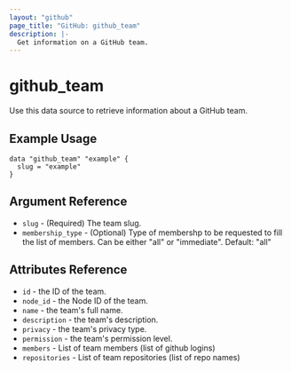 ```yaml
---
layout: "github"
page_title: "GitHub: github_team"
description: |-
  Get information on a GitHub team.
---
```


# github\_team

Use this data source to retrieve information about a GitHub team.

## Example Usage

```hcl
data "github_team" "example" {
  slug = "example"
}
```

## Argument Reference

 * `slug` - (Required) The team slug.
 * `membership_type` - (Optional) Type of membershp to be requested to fill the list of members. Can be either "all" or "immediate". Default: "all"

## Attributes Reference

 * `id` - the ID of the team.
 * `node_id` - the Node ID of the team.
 * `name` - the team's full name.
 * `description` - the team's description.
 * `privacy` - the team's privacy type.
 * `permission` - the team's permission level.
 * `members` - List of team members (list of github logins)
 * `repositories` - List of team repositories (list of repo names)
 
